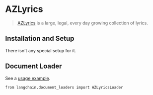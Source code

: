 AZLyrics
========

> [AZLyrics](https://www.azlyrics.com/) is a large, legal, every day growing collection of lyrics.

Installation and Setup[​](#installation-and-setup "Direct link to Installation and Setup")
------------------------------------------------------------------------------------------

There isn't any special setup for it.

Document Loader[​](#document-loader "Direct link to Document Loader")
---------------------------------------------------------------------

See a [usage example](/docs/modules/data_connection/document_loaders/integrations/azlyrics.html).

    from langchain.document_loaders import AZLyricsLoader